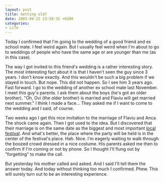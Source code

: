 ```yaml
---
layout: post
title: Getting old?
date: 2003-09-22 23:58:32 +0200
categories:
- Life
---
```

Today I confirmed that I'm going to the wedding of a good friend and ex school mate. I feel weird again. But I usually feel weird when I'm about to go to weddings of people who have the same age or are younger than me (as in this case).

The way I got invited to this friend's wedding is a rather interesting story. The most interesting fact about it is that I haven't seen the guy since 3 years. I don't know exactly. And this wouldn't be such a big problem if we stayed in touch. But nope. This did not happen. So I see him 3 years ago. Fast forward. I go to the wedding of another ex school mate last November. I meet this guy's parents. I ask them about the boys (he's got an older brother). "Oh, Ovi (the older brother) is married and Flaviu will get married next summer." I think I made a face... They asked me if I want to come to the wedding and I said, of course.

Two weeks ago I get this nice invitation to the marriage of Flaviu and Anca. The shock came again. Then I got used to the idea. But I discovered that their marriage is on the same date as the biggest and most important <a href="http://www.castanet.ro/" title="The 'Chestnut Fest' in Baia Mare">local festival</a>. And what's better, the place where the party will be held is in the center of the festival's place. Hah. Nice. I'm eagerly waiting to walk through the boozed crowd dressed in a nice costume. His parents asked me then to confirm if I'm coming or not by phone. So I thought I'll flung out by "forgetting" to make the call.

But yesterday his mother called and asked. And I said I'll tell them the answer today. And today without thinking too much I confirmed. Phew. This will surely turn out to be an interesting experience.

